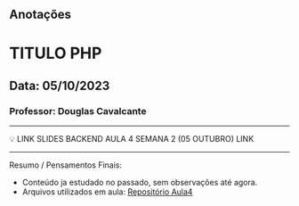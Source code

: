 ## Anotações

# TITULO PHP

## Data: 05/10/2023

### Professor: Douglas Cavalcante

---

💡 LINK SLIDES BACKEND AULA 4 SEMANA 2 (05 OUTUBRO)
LINK

---

Resumo / Pensamentos Finais:

- Conteúdo ja estudado no passado, sem observações até agora.
- Arquivos utilizados em aula: [Repositório Aula4]()
